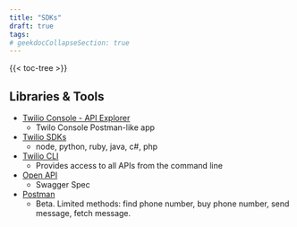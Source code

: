 ```yaml
---
title: "SDKs"
draft: true
tags:
# geekdocCollapseSection: true
---
```


{{< toc-tree >}}

## Libraries & Tools

- [Twilio Console - API Explorer](https://console.twilio.com/us1/develop/api-explorer/endpoints?frameUrl=%2Fconsole%2Fapi-explorer%3Fx-target-region%3Dus1&currentFrameUrl=%2Fconsole%2Fapi-explorer%2Fsms%2Fmessages%3F__override_layout__%3Dembed%26bifrost%3Dtrue%26x-target-region%3Dus1)
  - Twilo Console Postman-like app
- [Twilio SDKs](https://www.twilio.com/docs/libraries)
  - node, python, ruby, java, c#, php
- [Twilio CLI](https://www.twilio.com/docs/twilio-cli/quickstart)
  - Provides access to all APIs from the command line
- [Open API]([/swagger/twilio/](https://github.com/twilio/twilio-oai))
  - Swagger Spec
- [Postman](https://www.twilio.com/docs/openapi/using-twilio-postman-collections)
  - Beta. Limited methods: find phone number, buy phone number, send message, fetch message.
